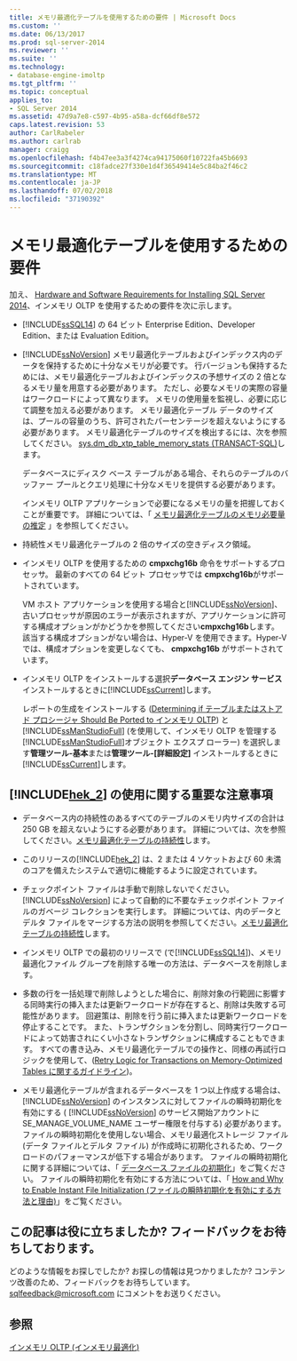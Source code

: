 ```yaml
---
title: メモリ最適化テーブルを使用するための要件 | Microsoft Docs
ms.custom: ''
ms.date: 06/13/2017
ms.prod: sql-server-2014
ms.reviewer: ''
ms.suite: ''
ms.technology:
- database-engine-imoltp
ms.tgt_pltfrm: ''
ms.topic: conceptual
applies_to:
- SQL Server 2014
ms.assetid: 47d9a7e8-c597-4b95-a58a-dcf66df8e572
caps.latest.revision: 53
author: CarlRabeler
ms.author: carlrab
manager: craigg
ms.openlocfilehash: f4b47ee3a3f4274ca94175060f10722fa45b6693
ms.sourcegitcommit: c18fadce27f330e1d4f36549414e5c84ba2f46c2
ms.translationtype: MT
ms.contentlocale: ja-JP
ms.lasthandoff: 07/02/2018
ms.locfileid: "37190392"
---
```

# <a name="requirements-for-using-memory-optimized-tables"></a>メモリ最適化テーブルを使用するための要件
  加え、 [Hardware and Software Requirements for Installing SQL Server 2014](../../sql-server/install/hardware-and-software-requirements-for-installing-sql-server.md)、インメモリ OLTP を使用するための要件を次に示します。  
  
-   [!INCLUDE[ssSQL14](../../includes/sssql14-md.md)] の 64 ビット Enterprise Edition、Developer Edition、または Evaluation Edition。  
  
-   [!INCLUDE[ssNoVersion](../../includes/ssnoversion-md.md)] メモリ最適化テーブルおよびインデックス内のデータを保持するために十分なメモリが必要です。 行バージョンも保持するためには、メモリ最適化テーブルおよびインデックスの予想サイズの 2 倍となるメモリ量を用意する必要があります。 ただし、必要なメモリの実際の容量はワークロードによって異なります。 メモリの使用量を監視し、必要に応じて調整を加える必要があります。 メモリ最適化テーブル データのサイズは、プールの容量のうち、許可されたパーセンテージを超えないようにする必要があります。 メモリ最適化テーブルのサイズを検出するには、次を参照してください。 [sys.dm_db_xtp_table_memory_stats &#40;TRANSACT-SQL&#41;](/sql/relational-databases/system-dynamic-management-views/sys-dm-db-xtp-table-memory-stats-transact-sql)します。  
  
     データベースにディスク ベース テーブルがある場合、それらのテーブルのバッファー プールとクエリ処理に十分なメモリを提供する必要があります。  
  
     インメモリ OLTP アプリケーションで必要になるメモリの量を把握しておくことが重要です。 詳細については、「 [メモリ最適化テーブルのメモリ必要量の推定](memory-optimized-tables.md) 」を参照してください。  
  
-   持続性メモリ最適化テーブルの 2 倍のサイズの空きディスク領域。  
  
-   インメモリ OLTP を使用するための **cmpxchg16b** 命令をサポートするプロセッサ。 最新のすべての 64 ビット プロセッサでは **cmpxchg16b**がサポートされています。  
  
     VM ホスト アプリケーションを使用する場合と[!INCLUDE[ssNoVersion](../../includes/ssnoversion-md.md)]、古いプロセッサが原因のエラーが表示されますが、アプリケーションに許可する構成オプションがかどうかを参照してください**cmpxchg16b**します。 該当する構成オプションがない場合は、Hyper-V を使用できます。Hyper-V では、構成オプションを変更しなくても、 **cmpxchg16b** がサポートされています。  
  
-   インメモリ OLTP をインストールする選択**データベース エンジン サービス**インストールするときに[!INCLUDE[ssCurrent](../../../includes/sscurrent-md.md)]します。  
  
     レポートの生成をインストールする ([Determining if テーブルまたはストアド プロシージャ Should Be Ported to インメモリ OLTP](determining-if-a-table-or-stored-procedure-should-be-ported-to-in-memory-oltp.md)) と[!INCLUDE[ssManStudioFull](../../../includes/ssmanstudiofull-md.md)] (を使用して、インメモリ OLTP を管理する[!INCLUDE[ssManStudioFull](../../../includes/ssmanstudiofull-md.md)]オブジェクト エクスプ ローラー) を選択します**管理ツール-基本**または**管理ツール-[詳細設定]** インストールするときに[!INCLUDE[ssCurrent](../../../includes/sscurrent-md.md)]します。  
  
## <a name="important-notes-on-using-includehek2includeshek-2-mdmd"></a>[!INCLUDE[hek_2](../../../includes/hek-2-md.md)] の使用に関する重要な注意事項  
  
-   データベース内の持続性のあるすべてのテーブルのメモリ内サイズの合計は 250 GB を超えないようにする必要があります。 詳細については、次を参照してください。[メモリ最適化テーブルの持続性](durability-for-memory-optimized-tables.md)します。  
  
-   このリリースの[!INCLUDE[hek_2](../../../includes/hek-2-md.md)] は、2 または 4 ソケットおよび 60 未満のコアを備えたシステムで適切に機能するように設定されています。  
  
-   チェックポイント ファイルは手動で削除しないでください。 [!INCLUDE[ssNoVersion](../../includes/ssnoversion-md.md)] によって自動的に不要なチェックポイント ファイルのガベージ コレクションを実行します。 詳細については、内のデータとデルタ ファイルをマージする方法の説明を参照してください。[メモリ最適化テーブルの持続性](durability-for-memory-optimized-tables.md)します。  
  
-   インメモリ OLTP での最初のリリースで (で[!INCLUDE[ssSQL14](../../includes/sssql14-md.md)])、メモリ最適化ファイル グループを削除する唯一の方法は、データベースを削除します。  
  
-   多数の行を一括処理で削除しようとした場合に、削除対象の行範囲に影響する同時実行の挿入または更新ワークロードが存在すると、削除は失敗する可能性があります。 回避策は、削除を行う前に挿入または更新ワークロードを停止することです。 また、トランザクションを分割し、同時実行ワークロードによって妨害されにくい小さなトランザクションに構成することもできます。 すべての書き込み、メモリ最適化テーブルでの操作と、同様の再試行ロジックを使用して、([Retry Logic for Transactions on Memory-Optimized Tables に関するガイドライン](../../database-engine/guidelines-for-retry-logic-for-transactions-on-memory-optimized-tables.md))。  
  
-   メモリ最適化テーブルが含まれるデータベースを 1 つ以上作成する場合は、 [!INCLUDE[ssNoVersion](../../includes/ssnoversion-md.md)] のインスタンスに対してファイルの瞬時初期化を有効にする ( [!INCLUDE[ssNoVersion](../../includes/ssnoversion-md.md)] のサービス開始アカウントに SE_MANAGE_VOLUME_NAME ユーザー権限を付与する) 必要があります。 ファイルの瞬時初期化を使用しない場合、メモリ最適化ストレージ ファイル (データ ファイルとデルタ ファイル) が作成時に初期化されるため、ワークロードのパフォーマンスが低下する場合があります。 ファイルの瞬時初期化に関する詳細については、「 [データベース ファイルの初期化](http://msdn.microsoft.com/library/ms175935\(SQL.105\).aspx)」をご覧ください。 ファイルの瞬時初期化を有効にする方法については、「 [How and Why to Enable Instant File Initialization (ファイルの瞬時初期化を有効にする方法と理由)](http://blogs.msdn.com/b/sql_pfe_blog/archive/2009/12/23/how-and-why-to-enable-instant-file-initialization.aspx)」をご覧ください。  
  
## <a name="did-this-article-help-you-were-listening"></a>この記事は役に立ちましたか? フィードバックをお待ちしております。  
 どのような情報をお探しでしたか? お探しの情報は見つかりましたか? コンテンツ改善のため、フィードバックをお待ちしています。 [sqlfeedback@microsoft.com](mailto:sqlfeedback@microsoft.com?subject=Your%20feedback%20about%20the%20Requirements%20for%20Using%20Memory-Optimized%20Tables%20page) にコメントをお送りください。  
  
## <a name="see-also"></a>参照  
 [インメモリ OLTP &#40;インメモリ最適化&#41;](in-memory-oltp-in-memory-optimization.md)  
  
  

